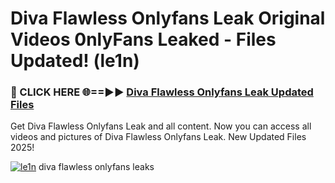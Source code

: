 # Diva Flawless Onlyfans Leak Original Videos 0nlyFans Leaked - Files Updated! (le1n)

<h3>🔴 CLICK HERE 🌐==►► <a href="https://tinyurl.com/3hn5wdd3" rel="nofollow">Diva Flawless Onlyfans Leak Updated Files</a></h3>

Get Diva Flawless Onlyfans Leak and all content. Now you can access all videos and pictures of Diva Flawless Onlyfans Leak. New Updated Files 2025!

[![le1n](https://i.imgur.com/4HnBqBT.gif)](https://tinyurl.com/3hn5wdd3)
diva flawless onlyfans leaks